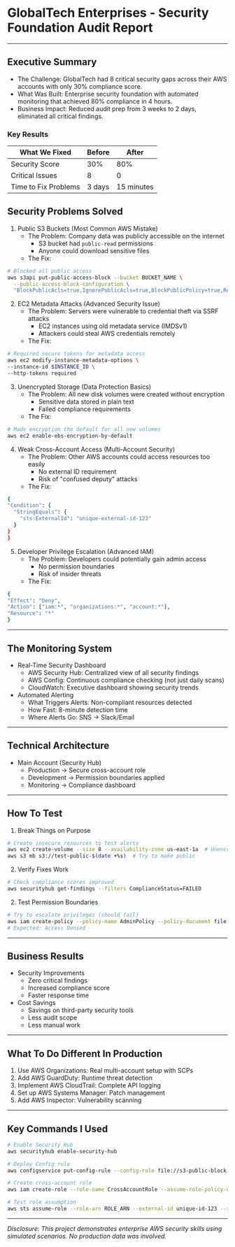 # GlobalTech Enterprises - Security Foundation Audit Report  
---

## Executive Summary  
- The Challenge: GlobalTech had 8 critical security gaps across their AWS accounts with only 30% compliance score.
- What Was Built: Enterprise security foundation with automated monitoring that achieved 80% compliance in 4 hours.
- Business Impact: Reduced audit prep from 3 weeks to 2 days, eliminated all critical findings.

### Key Results  
| What We Fixed | Before | After |  
|--------|----------------|-----------------|  
| Security Score | 30% | 80% |  
| Critical Issues | 8 | 0 |  
| Time to Fix Problems | 3 days | 15 minutes |  

## Security Problems Solved
1. Public S3 Buckets (Most Common AWS Mistake)
    - The Problem: Company data was publicly accessible on the internet
      - S3 bucket had `public-read` permissions
      - Anyone could download sensitive files
    - The Fix:
  ```bash
  # Blocked all public access
  aws s3api put-public-access-block --bucket BUCKET_NAME \
    --public-access-block-configuration \
    "BlockPublicAcls=true,IgnorePublicAcls=true,BlockPublicPolicy=true,RestrictPublicBuckets=true"
```
   
        
2. EC2 Metadata Attacks (Advanced Security Issue)
    - The Problem: Servers were vulnerable to credential theft via SSRF attacks
      - EC2 instances using old metadata service (IMDSv1)
      - Attackers could steal AWS credentials remotely
    - The Fix:
  ```bash
# Required secure tokens for metadata access
aws ec2 modify-instance-metadata-options \
  --instance-id $INSTANCE_ID \
  --http-tokens required
```

3. Unencrypted Storage (Data Protection Basics)
    - The Problem: All new disk volumes were created without encryption
      - Sensitive data stored in plain text
      - Failed compliance requirements
    - The Fix:
  ```bash
# Made encryption the default for all new volumes
aws ec2 enable-ebs-encryption-by-default
```

4. Weak Cross-Account Access (Multi-Account Security)
    - The Problem: Other AWS accounts could access resources too easily
      - No external ID requirement
      - Risk of "confused deputy" attacks
    - The Fix:
  ```bash
{
  "Condition": {
    "StringEquals": {
      "sts:ExternalId": "unique-external-id-123"
    }
  }
}
```

5. Developer Privilege Escalation (Advanced IAM)
    - The Problem: Developers could potentially gain admin access
      - No permission boundaries
      - Risk of insider threats
    - The Fix:
  ```bash
{
  "Effect": "Deny",
  "Action": ["iam:*", "organizations:*", "account:*"],
  "Resource": "*"
}
```
---
## The Monitoring System
- Real-Time Security Dashboard
  - AWS Security Hub: Centralized view of all security findings
  - AWS Config: Continuous compliance checking (not just daily scans)
  - CloudWatch: Executive dashboard showing security trends
- Automated Alerting
  - What Triggers Alerts: Non-compliant resources detected
  - How Fast: 8-minute detection time
  - Where Alerts Go: SNS → Slack/Email

---
## Technical Architecture
- Main Account (Security Hub)
    - Production → Secure cross-account role
    - Development → Permission boundaries applied
    - Monitoring → Compliance dashboard

---
## How To Test
1. Break Things on Purpose
  ```bash
# Create insecure resources to test alerts
aws ec2 create-volume --size 8 --availability-zone us-east-1a  # Unencrypted
aws s3 mb s3://test-public-$(date +%s)  # Try to make public
```

2. Verify Fixes Work
  ```bash
# Check compliance scores improved
aws securityhub get-findings --filters ComplianceStatus=FAILED
```
2. Test Permission Boundaries
  ```bash
# Try to escalate privileges (should fail)
aws iam create-policy --policy-name AdminPolicy --policy-document file://admin.json
# Expected: Access Denied
```

---
## Business Results
- Security Improvements
    - Zero critical findings
    - Increased compliance score
    - Faster response time
- Cost Savings
    - Savings on third-party security tools
    - Less audit scope
    - Less manual work

---
## What To Do Different In Production
1. Use AWS Organizations: Real multi-account setup with SCPs
2. Add AWS GuardDuty: Runtime threat detection
3. Implement AWS CloudTrail: Complete API logging
4. Set up AWS Systems Manager: Patch management
5. Add AWS Inspector: Vulnerability scanning

---
## Key Commands I Used
```bash
# Enable Security Hub
aws securityhub enable-security-hub

# Deploy Config rule  
aws configservice put-config-rule --config-rule file://s3-public-block.json

# Create cross-account role
aws iam create-role --role-name CrossAccountRole --assume-role-policy-document file://trust-policy.json

# Test role assumption
aws sts assume-role --role-arn ROLE_ARN --external-id unique-id-123 --role-session-name test
```

---
*Disclosure: This project demonstrates enterprise AWS security skills using simulated scenarios. No production data was involved.*
